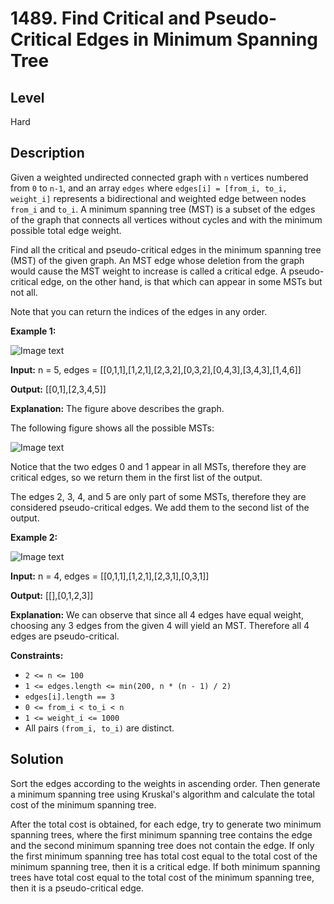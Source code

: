 # 1489. Find Critical and Pseudo-Critical Edges in Minimum Spanning Tree
## Level
Hard

## Description
Given a weighted undirected connected graph with `n` vertices numbered from `0` to `n-1`, and an array `edges` where `edges[i] = [from_i, to_i, weight_i]` represents a bidirectional and weighted edge between nodes `from_i` and `to_i`. A minimum spanning tree (MST) is a subset of the edges of the graph that connects all vertices without cycles and with the minimum possible total edge weight.

Find all the critical and pseudo-critical edges in the minimum spanning tree (MST) of the given graph. An MST edge whose deletion from the graph would cause the MST weight to increase is called a critical edge. A pseudo-critical edge, on the other hand, is that which can appear in some MSTs but not all.

Note that you can return the indices of the edges in any order.

**Example 1:**

![Image text](https://assets.leetcode.com/uploads/2020/06/04/ex1.png)

**Input:** n = 5, edges = [[0,1,1],[1,2,1],[2,3,2],[0,3,2],[0,4,3],[3,4,3],[1,4,6]]

**Output:** [[0,1],[2,3,4,5]]

**Explanation:** The figure above describes the graph.

The following figure shows all the possible MSTs:

![Image text](https://assets.leetcode.com/uploads/2020/06/04/msts.png)

Notice that the two edges 0 and 1 appear in all MSTs, therefore they are critical edges, so we return them in the first list of the output.

The edges 2, 3, 4, and 5 are only part of some MSTs, therefore they are considered pseudo-critical edges. We add them to the second list of the output.

**Example 2:**

![Image text](https://assets.leetcode.com/uploads/2020/06/04/ex2.png)

**Input:** n = 4, edges = [[0,1,1],[1,2,1],[2,3,1],[0,3,1]]

**Output:** [[],[0,1,2,3]]

**Explanation:** We can observe that since all 4 edges have equal weight, choosing any 3 edges from the given 4 will yield an MST. Therefore all 4 edges are pseudo-critical.

**Constraints:**

* `2 <= n <= 100`
* `1 <= edges.length <= min(200, n * (n - 1) / 2)`
* `edges[i].length == 3`
* `0 <= from_i < to_i < n`
* `1 <= weight_i <= 1000`
* All pairs `(from_i, to_i)` are distinct.

## Solution
Sort the edges according to the weights in ascending order. Then generate a minimum spanning tree using Kruskal's algorithm and calculate the total cost of the minimum spanning tree.

After the total cost is obtained, for each edge, try to generate two minimum spanning trees, where the first minimum spanning tree contains the edge and the second minimum spanning tree does not contain the edge. If only the first minimum spanning tree has total cost equal to the total cost of the minimum spanning tree, then it is a critical edge. If both minimum spanning trees have total cost equal to the total cost of the minimum spanning tree, then it is a pseudo-critical edge.
